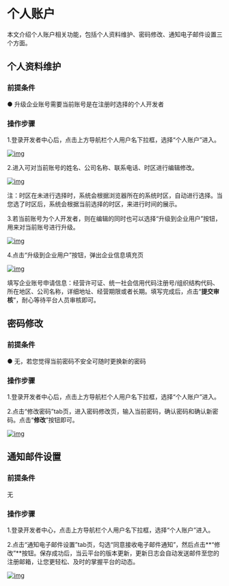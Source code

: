 # 个人账户

本文介绍个人账户相关功能，包括个人资料维护、密码修改、通知电子邮件设置三个方面。

## **个人资料维护**

### **前提条件**

● 升级企业账号需要当前账号是在注册时选择的个人开发者

### **操作步骤**

1.登录开发者中心后，点击上方导航栏个人用户名下拉框，选择“个人账户”进入。

<a data-fancybox title="img" href="/guide/image2022-7-12-5.png?version=1&modificationDate=1647065195000&api=v2">![img](/guide/image2022-7-12-5.png?version=1&modificationDate=1647065195000&api=v2)</a>

2.进入可对当前账号的姓名、公司名称、联系电话、时区进行编辑修改。

<a data-fancybox title="img" href="/guide/个人资料.jpg?version=1&modificationDate=1647065309000&api=v2">![img](/guide/个人资料.jpg?version=1&modificationDate=1647065309000&api=v2)</a>

注：时区在未进行选择时，系统会根据浏览器所在的系统时区，自动进行选择。当您选了时区后，系统会根据当前选择的时区，来进行时间的展示。

3.若当前账号为个人开发者，则在编辑的同时也可以选择“升级到企业用户”按钮，用来对当前账号进行升级。

<a data-fancybox title="img" href="/guide/升级企业账户.jpg?version=1&modificationDate=1647065444000&api=v2">![img](/guide/升级企业账户.jpg?version=1&modificationDate=1647065444000&api=v2)</a>

4.点击“升级到企业用户”按钮，弹出企业信息填充页

<a data-fancybox title="img" href="/guide/image2022-3-12_14-22-23.png?version=1&modificationDate=1647065537000&api=v2">![img](/guide/image2022-3-12_14-22-23.png?version=1&modificationDate=1647065537000&api=v2)</a>

填写企业账号申请信息：经营许可证、统一社会信用代码注册号/组织结构代码、所在地区、公司名称，详细地址、经营期限或者长期。填写完成后，点击“**提交审核**”，耐心等待平台人员审核即可。

## **密码修改**

### **前提条件**

● 无，若您觉得当前密码不安全可随时更换新的密码

### **操作步骤**

1.登录开发者中心后，点击上方导航栏个人用户名下拉框，选择“个人账户”进入。

2.点击“修改密码”tab页，进入密码修改页，输入当前密码，确认密码和确认新密码。点击“**修改**”按钮即可。

<a data-fancybox title="img" href="/guide/修改密码.jpg?version=1&modificationDate=1647065195000&api=v2">![img](/guide/修改密码.jpg?version=1&modificationDate=1647065195000&api=v2)</a>


## **通知邮件设置**

### **前提条件**

无

### **操作步骤**

1.登录开发者中心，点击上方导航栏个人用户名下拉框，选择“个人账户”进入。

2.点击“通知电子邮件设置”tab页，勾选“同意接收电子邮件通知”，然后点击**“修改”**按钮。保存成功后，当云平台的版本更新，更新日志会自动发送邮件至您的注册邮箱，让您更轻松、及时的掌握平台的动态。

<a data-fancybox title="img" href="/guide/image2022-3-12_14-30-24.png?version=1&modificationDate=1647066017000&api=v2">![img](/guide/image2022-3-12_14-30-24.png?version=1&modificationDate=1647066017000&api=v2)</a>
